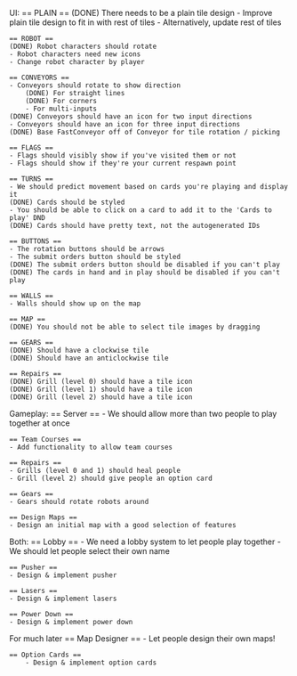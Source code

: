 UI:
    == PLAIN ==
    (DONE) There needs to be a plain tile design
    - Improve plain tile design to fit in with rest of tiles
        - Alternatively, update rest of tiles

    == ROBOT ==
    (DONE) Robot characters should rotate
    - Robot characters need new icons
    - Change robot character by player

    == CONVEYORS ==
    - Conveyors should rotate to show direction
        (DONE) For straight lines
        (DONE) For corners
        - For multi-inputs
    (DONE) Conveyors should have an icon for two input directions
    - Conveyors should have an icon for three input directions
    (DONE) Base FastConveyor off of Conveyor for tile rotation / picking

    == FLAGS ==
    - Flags should visibly show if you've visited them or not
    - Flags should show if they're your current respawn point

    == TURNS ==
    - We should predict movement based on cards you're playing and display it
    (DONE) Cards should be styled
    - You should be able to click on a card to add it to the 'Cards to play' DND
    (DONE) Cards should have pretty text, not the autogenerated IDs

    == BUTTONS ==
    - The rotation buttons should be arrows
    - The submit orders button should be styled
    (DONE) The submit orders button should be disabled if you can't play
    (DONE) The cards in hand and in play should be disabled if you can't play

    == WALLS ==
    - Walls should show up on the map

    == MAP ==
    (DONE) You should not be able to select tile images by dragging

    == GEARS ==
    (DONE) Should have a clockwise tile
    (DONE) Should have an anticlockwise tile

    == Repairs ==
    (DONE) Grill (level 0) should have a tile icon
    (DONE) Grill (level 1) should have a tile icon
    (DONE) Grill (level 2) should have a tile icon

Gameplay:
    == Server ==
    - We should allow more than two people to play together at once

    == Team Courses ==
    - Add functionality to allow team courses

    == Repairs ==
    - Grills (level 0 and 1) should heal people
    - Grill (level 2) should give people an option card

    == Gears ==
    - Gears should rotate robots around

    == Design Maps ==
    - Design an initial map with a good selection of features

Both:
    == Lobby ==
    - We need a lobby system to let people play together
    - We should let people select their own name

    == Pusher ==
    - Design & implement pusher

    == Lasers ==
    - Design & implement lasers

    == Power Down ==
    - Design & implement power down


For much later
    == Map Designer ==
        - Let people design their own maps!

    == Option Cards ==
        - Design & implement option cards